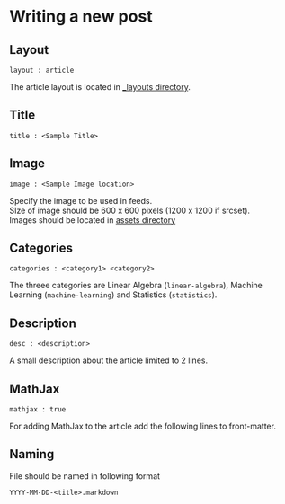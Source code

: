 Writing a new post
==================

## Layout

```liquid 
layout : article
```

The article layout is located in [_layouts directory](../_layouts/article.html).

## Title

```liquid 
title : <Sample Title>
```

## Image

```liquid 
image : <Sample Image location>
```
Specify the image to be used in feeds.  
SIze of image should be 600 x 600 pixels (1200 x 1200 if srcset).  
Images should be located in [assets directory](../assets/images/)

## Categories
```liquid 
categories : <category1> <category2>
```
The threee categories are Linear Algebra (`linear-algebra`), Machine Learning (`machine-learning`) and Statistics (`statistics`). 

## Description
```liquid 
desc : <description>
```

A small description about the article limited to 2 lines.

## MathJax
```liquid 
mathjax : true
```
For adding MathJax to the article add the following lines to front-matter.

## Naming

File should be named in following format   
```
YYYY-MM-DD-<title>.markdown
```